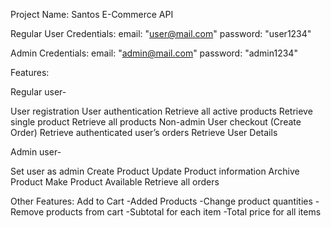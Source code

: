 

Project Name: Santos E-Commerce API

Regular User Credentials:
email: "user@mail.com"
password: "user1234"

Admin Credentials:
email: "admin@mail.com"
password: "admin1234"


Features:

Regular user-

User registration
User authentication
Retrieve all active products
Retrieve single product
Retrieve all products
Non-admin User checkout (Create Order)
Retrieve authenticated user’s orders
Retrieve User Details

Admin user-

Set user as admin
Create Product
Update Product information
Archive Product
Make Product Available
Retrieve all orders


Other Features:
Add to Cart
-Added Products
-Change product quantities
-Remove products from cart
-Subtotal for each item
-Total price for all items